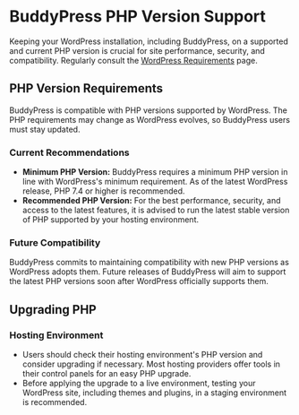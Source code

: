 # BuddyPress PHP Version Support

Keeping your WordPress installation, including BuddyPress, on a supported and current PHP version is crucial for site performance, security, and compatibility. Regularly consult the [WordPress Requirements](https://wordpress.org/about/requirements/) page.

## PHP Version Requirements

BuddyPress is compatible with PHP versions supported by WordPress. The PHP requirements may change as WordPress evolves, so BuddyPress users must stay updated.

### Current Recommendations

- **Minimum PHP Version:** BuddyPress requires a minimum PHP version in line with WordPress's minimum requirement. As of the latest WordPress release, PHP 7.4 or higher is recommended.
- **Recommended PHP Version:** For the best performance, security, and access to the latest features, it is advised to run the latest stable version of PHP supported by your hosting environment.

### Future Compatibility

BuddyPress commits to maintaining compatibility with new PHP versions as WordPress adopts them. Future releases of BuddyPress will aim to support the latest PHP versions soon after WordPress officially supports them.

## Upgrading PHP

### Hosting Environment

- Users should check their hosting environment's PHP version and consider upgrading if necessary. Most hosting providers offer tools in their control panels for an easy PHP upgrade.
- Before applying the upgrade to a live environment, testing your WordPress site, including themes and plugins, in a staging environment is recommended.
